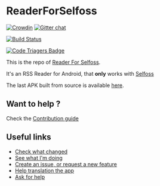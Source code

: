 # ReaderForSelfoss

[![Crowdin](https://d322cqt584bo4o.cloudfront.net/readerforselfoss/localized.svg)](https://crowdin.com/project/readerforselfoss) [![Gitter chat](https://badges.gitter.im/amine-bou/ReaderForSelfoss.png)](https://gitter.im/amine-bou/ReaderForSelfoss)

[![Build Status](http://jenkins.amine-bou.fr/job/ReaderForSelfoss/badge/icon)](http://jenkins.amine-bou.fr/job/ReaderForSelfoss/)

[![Code Triagers Badge](https://www.codetriage.com/aminecmi/readerforselfoss/badges/users.svg)](https://www.codetriage.com/aminecmi/readerforselfoss)

This is the repo of [Reader For Selfoss](https://play.google.com/store/apps/details?id=apps.amine.bou.readerforselfoss&hl=en).

It's an RSS Reader for Android, that **only** works with [Selfoss](https://selfoss.aditu.de/)

The last APK built from source is available [here](https://jenkins.amine-bou.fr/job/ReaderForSelfoss/lastSuccessfulBuild/artifact/SignApksBuilder-out/selfoss-key/selfoss/app-githubConfig-release-unsigned.apk/app-githubConfig-release.apk).


## Want to help ?

Check the [Contribution guide](https://github.com/aminecmi/ReaderforSelfoss/blob/master/.github/CONTRIBUTING.md)

## Useful links

- [Check what changed](https://github.com/aminecmi/ReaderforSelfoss/blob/master/CHANGELOG.md)
- [See what I'm doing](https://github.com/aminecmi/ReaderforSelfoss/projects/1)
- [Create an issue, or request a new feature](https://github.com/aminecmi/ReaderforSelfoss/issues)
- [Help translation the app](https://crowdin.com/project/readerforselfoss)
- [Ask for help](https://gitter.im/amine-bou/ReaderForSelfoss)
